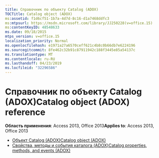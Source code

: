 ```yaml
---
title: Справочник по объекту Catalog (ADOX)
TOCTitle: Catalog object (ADOX)
ms:assetid: f1d6cf51-1b7a-4d7d-8c16-d1a7468ddfc3
ms:mtpsurl: https://msdn.microsoft.com/library/JJ250228(v=office.15)
ms:contentKeyID: 48548633
ms.date: 09/18/2015
mtps_version: v=office.15
localization_priority: Normal
ms.openlocfilehash: e1971a27a6570ceff621c4b8c0b66db7e6224196
ms.sourcegitcommit: 8fe462c32b91c87911942c188f3445e85a54137c
ms.translationtype: MT
ms.contentlocale: ru-RU
ms.lasthandoff: 04/23/2019
ms.locfileid: "32296586"
---
```

# <a name="catalog-object-adox-reference"></a><span data-ttu-id="1b03d-102">Справочник по объекту Catalog (ADOX)</span><span class="sxs-lookup"><span data-stu-id="1b03d-102">Catalog object (ADOX) reference</span></span>

<span data-ttu-id="1b03d-103">**Область применения**: Access 2013, Office 2013</span><span class="sxs-lookup"><span data-stu-id="1b03d-103">**Applies to**: Access 2013, Office 2013</span></span>

- [<span data-ttu-id="1b03d-104">Объект Catalog (ADOX)</span><span class="sxs-lookup"><span data-stu-id="1b03d-104">Catalog object (ADOX)</span></span>](catalog-object-adox.md)
- [<span data-ttu-id="1b03d-105">Свойства, методы и события каталога (ADOX)</span><span class="sxs-lookup"><span data-stu-id="1b03d-105">Catalog properties, methods, and events (ADOX)</span></span>](catalog-properties-methods-and-events-adox.md)

